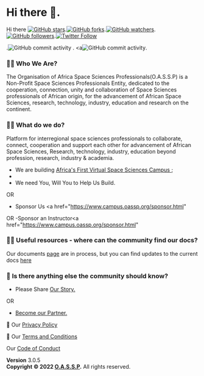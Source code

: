 # Hi there 👋.
Hi there <a href="https://github.com/OASSP/readme.md"><img src="https://img.shields.io/github/stars/OASSP/app-privacy-policy-generator.svg?style=social&amp;label=Star" alt="GitHub stars"></a>.<a href="https://github.com/OASSP/OASSP.github.io/fork"><img src="https://img.shields.io/github/forks/josephkb87/josephkb87.svg?style=social&amp;label=Fork" alt="GitHub forks"></a>.<a href="https://github.com/josephkb87/josephkb87"><img src="https://img.shields.io/github/watchers/josephkb87/josephkb87.svg?style=social&amp;label=Watch" alt="GitHub watchers"></a>.<a href="https://github.com/josephkb87/josephkb87"><img src="https://img.shields.io/github/followers/josephkb87.svg?style=social&amp;label=Follow" alt="GitHub followers"></a>.<a href="https://twitter.com/josephkb87"><img src="https://img.shields.io/twitter/follow/clydekingkid.svg?style=social" alt="Twitter Follow"></a>

 .![GitHub commit activity](https://img.shields.io/github/commit-activity/w/josephkb87/josephkb87)</a> . <a![GitHub commit activity](https://img.shields.io/github/commit-activity/w/josephkb87/josephkb87)</a>.

###  🙋‍♀️ **Who We Are**?
The Organisation of Africa Space Sciences Professionals(O.A.S.S.P) is a Non-Profit Space Sciences Professionals Entity, dedicated to the cooperation, connection, unity and collaboration of Space Sciences professionals of African origin, for the advancement of African Space Sciences, research, technology, industry, education and research on the continent. 

### 🙋‍♀️ **What do we do?**
Platform for interregional space sciences professionals  to collaborate, connect, cooperation and support each other for advancement of African Space Sciences, Research, technology, industry, education beyond profession, research, industry & academia.

- We are building <a href="https://www.campus.oassp.org/index.html">Africa's First Virtual Space Sciences Campus </a>; 
- 
- We need You, Will You to Help Us Build.

OR 
- Sponsor Us <a href="https://www.campus.oassp.org/sponsor.html" </a>

OR 
-Sponsor  an Instructor<a href="https://www.campus.oassp.org/sponsor.html" </a>

### 👩‍💻 **Useful resources - where can the community find our docs?** 

Our documents [page](docs.oassp.org) are in process, but you can find updates to the current docs [here](https://github.com/OASSP/docs)

### 🙋‍ **Is there anything else the community should know?**

- Please Share <a href="https://www.campus.oassp.org/socials.html">Our Story.</a>

OR 

- <a href="https://www.campus.oassp.org/partners.html">Become our Partner.</a>


🧙 Our <a href="https://oassp.github.io/privacy">Privacy Policy</a>

🧙 Our <a href="https://oassp.github.io/termsandconditions">Terms and Conditions</a>

Our <a href="href=[..](https://oassp.github.io/CodeOfConduct.md">Code of Conduct</a>

<footer class="main-footer">
    <div class="float-right d-none d-sm-block">
      <b>Version</b> 3.0.5
    </div>
    <strong>Copyright &copy; 2022 <a href="https://www.oassp.org">O.A.S.S.P</a>.</strong> All rights
    reserved.
 
  </footer>
<!--

-->


